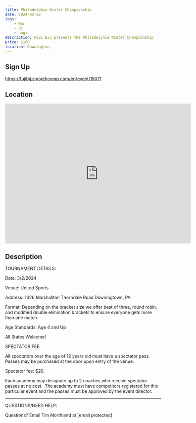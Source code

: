```yaml
---
title: Philadelphia Winter Championship
date: 2024-03-02
tags:
    - Mar
    - gi 
    - nogi 
description: FUJI BJJ presents the Philadelphia Winter Championship
price: $100
location: Downington,
---
```

## Sign Up
https://fujibjj.smoothcomp.com/en/event/15071

## Location
<iframe src="https://www.google.com/maps/embed?pb=!1m18!1m12!1m3!1d12345.6789!2d-75.7422368!3d39.9835150!2m3!1f0!2f0!3f0!3m2!1i1024!2i768!4f13.1!3m3!1m2!1s0x0%3A0x0!2z39.9835150!5e0!3m2!1sen!2sus!4v1234567890" width="600" height="450" style="border:0;" allowfullscreen="" loading="lazy"></iframe>

## Description
TOURNAMENT DETAILS: 


Date: 3/2/2024


Venue: United Sports


Address: 1426 Marshallton Thorndale Road Downingtown, PA


Format: Depending on the bracket size we offer best of three, round robin, and modified double elimination brackets to ensure everyone gets more than one match.


Age Standards: Age 4 and Up


All States Welcome!


SPECTATOR FEE:


All spectators over the age of 12 years old must have a spectator pass.  Passes may be purchased at the door upon entry of the venue.



Spectator fee: $20.



Each academy may designate up to 2 coaches who receive spectator passes at no cost.  The academy must have competitors registered for this particular event and the passes must be approved by the event director.


_______________________________________________________________________________


QUESTIONS/NEED HELP:


Questions? Email Tim Morthland at [email protected]